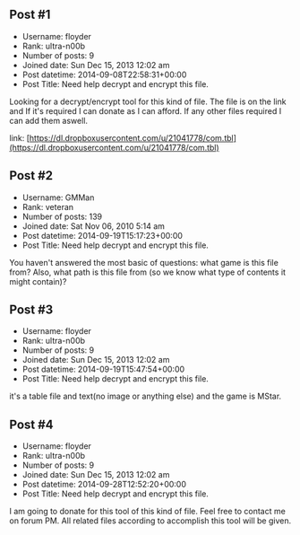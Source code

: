 ## Post #1
- Username: floyder
- Rank: ultra-n00b
- Number of posts: 9
- Joined date: Sun Dec 15, 2013 12:02 am
- Post datetime: 2014-09-08T22:58:31+00:00
- Post Title: Need help decrypt and encrypt this file.

Looking for a decrypt/encrypt tool for this kind of file.
The file is on the link and If it's required I can donate as I can afford.
If any other files required I can add them aswell.

link:
[https://dl.dropboxusercontent.com/u/21041778/com.tbl](https://dl.dropboxusercontent.com/u/21041778/com.tbl)
## Post #2
- Username: GMMan
- Rank: veteran
- Number of posts: 139
- Joined date: Sat Nov 06, 2010 5:14 am
- Post datetime: 2014-09-19T15:17:23+00:00
- Post Title: Need help decrypt and encrypt this file.

You haven't answered the most basic of questions: what game is this file from? Also, what path is this file from (so we know what type of contents it might contain)?
## Post #3
- Username: floyder
- Rank: ultra-n00b
- Number of posts: 9
- Joined date: Sun Dec 15, 2013 12:02 am
- Post datetime: 2014-09-19T15:47:54+00:00
- Post Title: Need help decrypt and encrypt this file.

it's a table file and  text(no image or anything else) and the game is MStar.
## Post #4
- Username: floyder
- Rank: ultra-n00b
- Number of posts: 9
- Joined date: Sun Dec 15, 2013 12:02 am
- Post datetime: 2014-09-28T12:52:20+00:00
- Post Title: Need help decrypt and encrypt this file.

I am going to donate for this tool of this kind of file. Feel free to contact me on forum PM. All related files according to accomplish this tool will be given.
